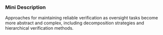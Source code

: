 ### Mini Description

Approaches for maintaining reliable verification as oversight tasks become more abstract and complex, including decomposition strategies and hierarchical verification methods.
